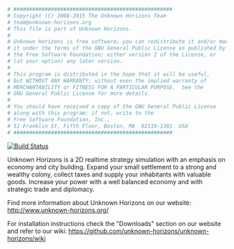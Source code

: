 ```python
# ###################################################
# Copyright (C) 2008-2015 The Unknown Horizons Team
# team@unknown-horizons.org
# This file is part of Unknown Horizons.
#
# Unknown Horizons is free software; you can redistribute it and/or modify
# it under the terms of the GNU General Public License as published by
# the Free Software Foundation; either version 2 of the License, or
# (at your option) any later version.
#
# This program is distributed in the hope that it will be useful,
# but WITHOUT ANY WARRANTY; without even the implied warranty of
# MERCHANTABILITY or FITNESS FOR A PARTICULAR PURPOSE.  See the
# GNU General Public License for more details.
#
# You should have received a copy of the GNU General Public License
# along with this program; if not, write to the
# Free Software Foundation, Inc.,
# 51 Franklin St, Fifth Floor, Boston, MA  02110-1301  USA
# ###################################################
```

[![Build Status](https://travis-ci.org/unknown-horizons/unknown-horizons.svg?branch=master)](https://travis-ci.org/unknown-horizons/unknown-horizons)

Unknown Horizons is a 2D realtime strategy simulation with an
emphasis on economy and city building. Expand your small
settlement to a strong and wealthy colony, collect taxes and
supply your inhabitants with valuable goods. Increase your
power with a well balanced economy and with strategic trade
and diplomacy.

Find more information about Unknown Horizons on our website:
http://www.unknown-horizons.org/

For installation instructions check the "Downloads" section on
our website and refer to our wiki:
https://github.com/unknown-horizons/unknown-horizons/wiki

